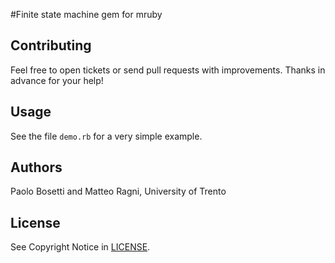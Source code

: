 #Finite state machine gem for mruby



## Contributing

Feel free to open tickets or send pull requests with improvements.
Thanks in advance for your help!

## Usage

See the file `demo.rb` for a very simple example.

## Authors

Paolo Bosetti and Matteo Ragni, University of Trento

## License

See Copyright Notice in [LICENSE](https://github.com/UniTN-mechatronics/mruby-fsm/blob/master/LICENSE).
